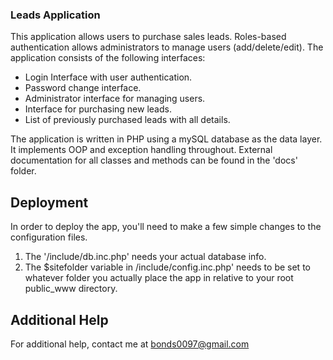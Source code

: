 ### Leads Application

This application allows users to purchase sales leads. Roles-based authentication allows 
administrators to manage users (add/delete/edit). The application consists of the following 
interfaces:

- Login Interface with user authentication.
- Password change interface.
- Administrator interface for managing users.
- Interface for purchasing new leads.
- List of previously purchased leads with all details.

The application is written in PHP using a mySQL database as the data layer. It implements OOP and 
exception handling throughout. External documentation for all classes and methods can be found 
in the 'docs' folder.

## Deployment

In order to deploy the app, you'll need to make a few simple changes to the configuration files.

1. The '/include/db.inc.php' needs your actual database info.
2. The $sitefolder variable in /include/config.inc.php' needs to be set to whatever folder you 
actually place the app in relative to your root public_www directory.

## Additional Help

For additional help, contact me at bonds0097@gmail.com